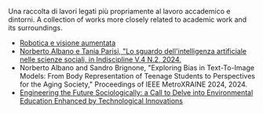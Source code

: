 Una raccolta di lavori legati più propriamente al lavoro accademico e dintorni.
A collection of works more closely related to academic work and its surroundings.

- [Robotica e visione aumentata](https://www.laboratoriogallino.unito.it/ambiti-di-intervento/robotica-in-ambienti-virtuali)
- [Norberto Albano e Tania Parisi, "Lo sguardo dell'intelligenza artificiale nelle scienze sociali, in Indiscipline V.4 N.2, 2024.](http://riviste.morlacchilibri.com/index.php/indiscipline/issue/view/32)
- Norberto Albano and Sandro Brignone, "Exploring Bias in Text-To-Image Models: From Body Representation of Teenage Students to Perspectives for the Aging Society," Proceedings of IEEE MetroXRAINE 2024, 2024.
- [Engineering the Future Sociologically: a Call to Delve into Environmental Education Enhanced by Technological Innovations](http://www.serena.unina.it/index.php/fuoriluogo/announcement/view/145)
